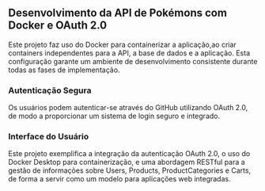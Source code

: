 ## Desenvolvimento da API de Pokémons com Docker e OAuth 2.0
Este projeto faz uso do Docker para containerizar a aplicação,ao criar containers independentes para a API, a base de dados e a aplicação. Esta configuração garante um ambiente de desenvolvimento consistente durante todas as fases de implementação.

### Autenticação Segura
Os usuários podem autenticar-se através do GitHub utilizando OAuth 2.0, de modo a proporcionar um sistema de login seguro e integrado.

### Interface do Usuário
Este projeto exemplifica a integração da autenticação OAuth 2.0, o uso do Docker Desktop para containerização, e uma abordagem RESTful para a gestão de informações sobre Users, Products, ProductCategories e Carts, de forma a servir como um modelo para aplicações web integradas.
